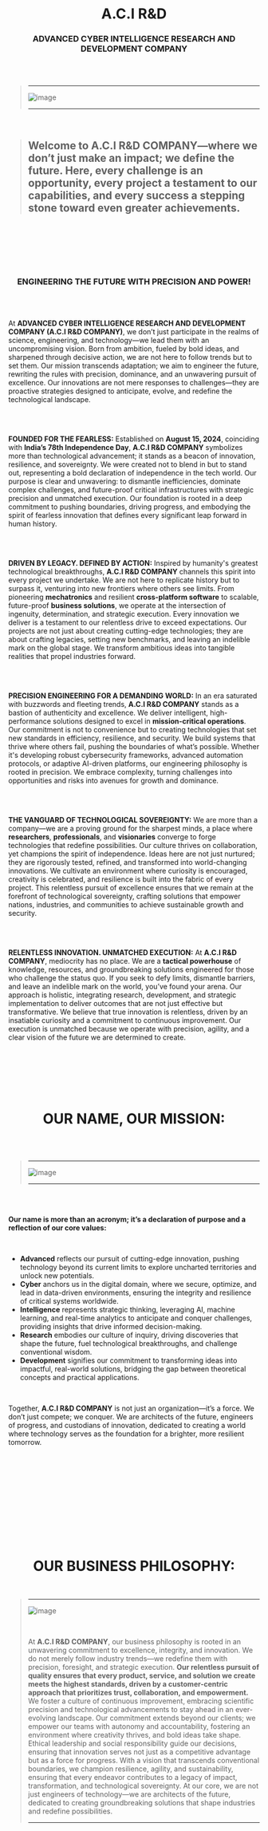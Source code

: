 <br><br><br><br><br><br><br><br><br><br>


<h1 align="center">A.C.I R&D</h1>
<h3 align="center">ADVANCED CYBER INTELLIGENCE RESEARCH AND DEVELOPMENT COMPANY</h3>

<br><br>

> -----
>
> ![image](https://i.pinimg.com/1200x/69/b3/5f/69b35f2c0343b71bad25d5e5aaa74be7.jpg)
>
> -----

<br>

> ## Welcome to A.C.I R&D COMPANY—where we don’t just make an impact; we define the future. Here, every challenge is an opportunity, every project a testament to our capabilities, and every success a stepping stone toward even greater achievements.

<br><br><br><br><br>

<h3 align="center">ENGINEERING THE FUTURE WITH PRECISION AND POWER!</h3>

<br><br>

At **ADVANCED CYBER INTELLIGENCE RESEARCH AND DEVELOPMENT COMPANY (A.C.I R&D COMPANY)**, we don’t just participate in the realms of science, engineering, and technology—we lead them with an uncompromising vision. Born from ambition, fueled by bold ideas, and sharpened through decisive action, we are not here to follow trends but to set them. Our mission transcends adaptation; we aim to engineer the future, rewriting the rules with precision, dominance, and an unwavering pursuit of excellence. Our innovations are not mere responses to challenges—they are proactive strategies designed to anticipate, evolve, and redefine the technological landscape.

<br><br>

**FOUNDED FOR THE FEARLESS:** Established on **August 15, 2024**, coinciding with **India’s 78th Independence Day**, **A.C.I R&D COMPANY** symbolizes more than technological advancement; it stands as a beacon of innovation, resilience, and sovereignty. We were created not to blend in but to stand out, representing a bold declaration of independence in the tech world. Our purpose is clear and unwavering: to dismantle inefficiencies, dominate complex challenges, and future-proof critical infrastructures with strategic precision and unmatched execution. Our foundation is rooted in a deep commitment to pushing boundaries, driving progress, and embodying the spirit of fearless innovation that defines every significant leap forward in human history.

<br><br>

**DRIVEN BY LEGACY. DEFINED BY ACTION:** Inspired by humanity's greatest technological breakthroughs, **A.C.I R&D COMPANY** channels this spirit into every project we undertake. We are not here to replicate history but to surpass it, venturing into new frontiers where others see limits. From pioneering **mechatronics** and resilient **cross-platform software** to scalable, future-proof **business solutions**, we operate at the intersection of ingenuity, determination, and strategic execution. Every innovation we deliver is a testament to our relentless drive to exceed expectations. Our projects are not just about creating cutting-edge technologies; they are about crafting legacies, setting new benchmarks, and leaving an indelible mark on the global stage. We transform ambitious ideas into tangible realities that propel industries forward.

<br><br>

**PRECISION ENGINEERING FOR A DEMANDING WORLD:** In an era saturated with buzzwords and fleeting trends, **A.C.I R&D COMPANY** stands as a bastion of authenticity and excellence. We deliver intelligent, high-performance solutions designed to excel in **mission-critical operations**. Our commitment is not to convenience but to creating technologies that set new standards in efficiency, resilience, and security. We build systems that thrive where others fail, pushing the boundaries of what’s possible. Whether it's developing robust cybersecurity frameworks, advanced automation protocols, or adaptive AI-driven platforms, our engineering philosophy is rooted in precision. We embrace complexity, turning challenges into opportunities and risks into avenues for growth and dominance.

<br><br>

**THE VANGUARD OF TECHNOLOGICAL SOVEREIGNTY:** We are more than a company—we are a proving ground for the sharpest minds, a place where **researchers**, **professionals**, and **visionaries** converge to forge technologies that redefine possibilities. Our culture thrives on collaboration, yet champions the spirit of independence. Ideas here are not just nurtured; they are rigorously tested, refined, and transformed into world-changing innovations. We cultivate an environment where curiosity is encouraged, creativity is celebrated, and resilience is built into the fabric of every project. This relentless pursuit of excellence ensures that we remain at the forefront of technological sovereignty, crafting solutions that empower nations, industries, and communities to achieve sustainable growth and security.

<br><br>

**RELENTLESS INNOVATION. UNMATCHED EXECUTION:** At **A.C.I R&D COMPANY**, mediocrity has no place. We are a **tactical powerhouse** of knowledge, resources, and groundbreaking solutions engineered for those who challenge the status quo. If you seek to defy limits, dismantle barriers, and leave an indelible mark on the world, you’ve found your arena. Our approach is holistic, integrating research, development, and strategic implementation to deliver outcomes that are not just effective but transformative. We believe that true innovation is relentless, driven by an insatiable curiosity and a commitment to continuous improvement. Our execution is unmatched because we operate with precision, agility, and a clear vision of the future we are determined to create.


<br><br><br><br><br>


<h1 align="center">OUR NAME, OUR MISSION:</h1>

<br><br>

> -----
> 
> ![image](https://i.pinimg.com/1200x/13/54/ba/1354ba42e6facc17a47fcaedddd0952b.jpg)
> 
> -----

<br><br>

**Our name is more than an acronym; it’s a declaration of purpose and a reflection of our core values:**

<br>

- **Advanced** reflects our pursuit of cutting-edge innovation, pushing technology beyond its current limits to explore uncharted territories and unlock new potentials.
- **Cyber** anchors us in the digital domain, where we secure, optimize, and lead in data-driven environments, ensuring the integrity and resilience of critical systems worldwide.
- **Intelligence** represents strategic thinking, leveraging AI, machine learning, and real-time analytics to anticipate and conquer challenges, providing insights that drive informed decision-making.
- **Research** embodies our culture of inquiry, driving discoveries that shape the future, fuel technological breakthroughs, and challenge conventional wisdom.
- **Development** signifies our commitment to transforming ideas into impactful, real-world solutions, bridging the gap between theoretical concepts and practical applications.

<br>

Together, **A.C.I R&D COMPANY** is not just an organization—it’s a force. We don’t just compete; we conquer. We are architects of the future, engineers of progress, and custodians of innovation, dedicated to creating a world where technology serves as the foundation for a brighter, more resilient tomorrow.


<br><br><br><br><br><br><br><br><br><br>

<h1 align="center">OUR BUSINESS PHILOSOPHY:</h1>

<br>

> -----
>
> ![image](https://i.pinimg.com/1200x/c6/7f/55/c67f55c83e2bf3e32e0c529251bf900c.jpg)
>
> <br>
>
> At **A.C.I R&D COMPANY**, our business philosophy is rooted in an unwavering commitment to excellence, integrity, and innovation. We do not merely follow industry trends—we redefine them with precision, foresight, and strategic execution. **Our relentless pursuit of quality ensures that every product, service, and solution we create meets the highest standards, driven by a customer-centric approach that prioritizes trust, collaboration, and empowerment.** We foster a culture of continuous improvement, embracing scientific precision and technological advancements to stay ahead in an ever-evolving landscape. Our commitment extends beyond our clients; we empower our teams with autonomy and accountability, fostering an environment where creativity thrives, and bold ideas take shape. Ethical leadership and social responsibility guide our decisions, ensuring that innovation serves not just as a competitive advantage but as a force for progress. With a vision that transcends conventional boundaries, we champion resilience, agility, and sustainability, ensuring that every endeavor contributes to a legacy of impact, transformation, and technological sovereignty. At our core, we are not just engineers of technology—we are architects of the future, dedicated to creating groundbreaking solutions that shape industries and redefine possibilities.
>
> -----

<br><br><br><br><br><br><br><br><br><br>

<h4 align="center">STAY TUNED FOR THE LATEST UPDATES!</h4>

<br><br><br><br><br><br><br><br><br><br>

